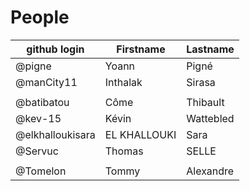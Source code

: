 # People


| github login | Firstname | Lastname |
| ------------ | --------- | -------- |
| @pigne       | Yoann     | Pigné    |
| @manCity11   | Inthalak  | Sirasa   |
|              |           |          |
| @batibatou   | Côme      | Thibault |
| @kev-15      | Kévin     | Wattebled|
|@elkhalloukisara|EL KHALLOUKI|Sara   |
| @Servuc      | Thomas    | SELLE    |
|              |           |          |
| @Tomelon     | Tommy     | Alexandre|
